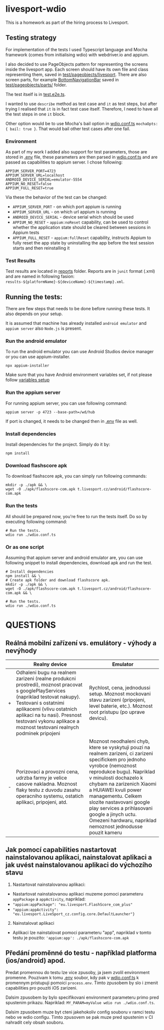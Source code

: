 # livesport-wdio

This is a homework as part of the hiring process to Livesport.

## Testing strategy

For implementation of the tests I used Typescript language and Mocha framework (comes from initialising wdio) with
webdriver.io and appium.

I also decided to use PageObjects pattern for representing the screens inside the livesport app.
Each screen should have its own file and class representing them, saved
in [test/pageobjects/livesport](test/pageobjects/livesport).
There are also screen parts, for example [BottomNavigationBar](test/pageobjects/livesport/parts/) saved
in [test/pageobjects/parts/](test/pageobjects/livesport/parts) folder.

The test itself is in [test.e2e.ts](test/specs/test.e2e.ts).

I wanted to use `describe` method as test case and `it` as test steps, but after trying I realised that `it` is in fact
test case itself.
Therefore, I need to have all the test steps in one `it` block.

Other option would be to use Mocha's bail option in [wdio.conf.ts](wdio.conf.ts) `mochaOpts: { bail: true }`. That would
bail other test cases after one fail.

### Environment

As part of my work I added also support for test parameters, those are stored in [.env](.env) file, these parameters are
then parsed in [wdio.conf.ts](wdio.conf.ts) and are passed as capabilities to appium server. I chose following:

```
APPIUM_SERVER_PORT=4723
APPIUM_SERVER_URL=localhost
ANDROID_DEVICE_SERIAL=emulator-5554
APPIUM_NO_RESET=false
APPIUM_FULL_RESET=true
```

Via these the behavior of the test can be changed:

- `APPIUM_SERVER_PORT` - on which port appium is running
- `APPIUM_SERVER_URL` - on which url appium is running
- `ANDROID_DEVICE_SERIAL` - device serial which should be used
- `APPIUM_NO_RESET` - `appium:noReset` capability, can be used to control whether the application state should be
  cleared between sessions in Appium tests
- `APPIUM_FULL_RESET` - `appium:fullReset` capability, instructs Appium to fully reset the app state by uninstalling the
  app before the test session starts and then reinstalling it

### Test Results

Test results are located in [reports](reports) folder. Reports are in `junit` format (.xml) and are named in
following fasion: `results-${platformName}-${deviceName}-${timestamp}.xml`.

## Running the tests:

There are few steps that needs to be done before running these tests. It also depends on your setup.

It is assumed that machine has already installed `android emulator` and `appium server` also `Node.js` is present.

### Run the android emulator

To run the android emulator you can use Android Studios device manager or you can use appium-installer.

```shell
npx appium-installer
```

Make sure that you have Android environment variables set, if not please
follow [variables setup](https://developer.android.com/tools/variables)

### Run the appium server

For running appium server, you can use following command:

```shell
appium server -p 4723 --base-path=/wd/hub
```

If port is changed, it needs to be changed then in [.env](.env) file as well.

### Install dependencies

Install dependencies for the project. Simply do it by:

```shell
npm install
```

### Download flashscore apk

To download flashscore apk, you can simply run following commands:

```shell
mkdir -p ./apk && \
wget -O ./apk/flashscore-com.apk t.livesport.cz/android/flashscore-com.apk
```

### Run the tests

All should be prepared now, you're free to run the tests itself.
Do so by executing following command:

```shell
# Run the tests.
wdio run ./wdio.conf.ts
```

### Or as one script

Assuming that appium server and android emulator are, you can use following snippet to install dependencies, download
apk and run the test.

```shell
# Install dependencies
npm install && \
# Create apk folder and download flashscore apk.
mkdir -p ./apk && \
wget -O ./apk/flashscore-com.apk t.livesport.cz/android/flashscore-com.apk && \

# Run the tests.
wdio run ./wdio.conf.ts
```

# QUESTIONS

## Reálná mobilní zařízení vs. emulátory - výhody a nevýhody

|   | Realny device                                                                                                                                                                                                                                                                                 | Emulator                                                                                                                                                                                                                                                                                                                                                                                             |
|---|-----------------------------------------------------------------------------------------------------------------------------------------------------------------------------------------------------------------------------------------------------------------------------------------------|------------------------------------------------------------------------------------------------------------------------------------------------------------------------------------------------------------------------------------------------------------------------------------------------------------------------------------------------------------------------------------------------------|
| + | Odhaleni bugu na realnem zarizeni (realne produkcni prostredi), moznost pracovat s googlePlayServices (napriklad testovat nakupy). Testovani s ostatnimi aplikacemi (vlivu ostatnich aplikaci na tu nasi). Presnost testovani vykonu aplikace a moznost testovani realnych podminek pripojeni | Rychlost, cena, jednodussi setup. Moznost mockovani stavu zarizeni (pripojeni, level baterie, etc.). Moznost root pristupu (po uprave devicu).                                                                                                                                                                                                                                                       |
| - | Porizovaci a provozni cena, udrzba farmy je velice casove nakladna. Moznost flaky testu z duvodu zasahu operacniho systemu, ostatich aplikaci, pripojeni, atd.                                                                                                                                | Moznost neodhaleni chyb, ktere se vyskytuji pouzi na realnem zarizeni, ci zarizeni specifickem pro jednoho vyrobce (nemoznost reprodukce bugu). Napriklad v minulosti dochazelo k chybam na zarizenich Xiaomi a HUIAWEI kvuli power managementu. Celkem slozite nastavovani google play services a prihlasovani google a jinych uctu. Omezeni hardwaru, napriklad nemoznost jednodusse pouzit kameru |

## Jak pomocí capabilities nastartovat nainstalovanou aplikaci, nainstalovat aplikaci a jak uvést nainstalovanou aplikaci do výchozího stavu

1. Nastartovat nainstalovanou aplikaci:

- Nastartovat nainstalovanou aplikaci muzeme pomoci parameteru `appPackage` a `appActivity`, napriklad:
- `"appium:appPackage": "eu.livesport.FlashScore_com_plus"`
- `"appium:appActivity": "eu.livesport.LiveSport_cz.config.core.DefaultLauncher"}`

2. Nainstalovat aplikaci

- Aplikaci lze nainstalovat pomoci parameteru "app", napriklad v tomto testu je pouzito:
  ```'appium:app': ./apk/flashscore-com.apk```

## Předání proměnné do testu - například platforma (ios/android) apod.

Predat promennou do testu lze vice zpusoby, ja jsem zvolil environment promenne. Pouzivam k tomu [.env](.env)
soubor, kdy pak v [wdio.conf.ts](wdio.conf.ts) k promennym pristupuji pomoici `process.env`.
Timto zpusobem by slo i zmenit capabilities pro pouziti iOS zarizeni.

Dalsim zpusobem by bylo specifikovani environment parameteru primo pred spustenim prikazu.
Napriklad: `MY_PARAM=myValue wdio run ./wdio.conf.ts`.

Dalsim zpusobem muze byt cteni jakehokoliv config souboru v ramci testu nebo ve wdio configu. Timto zpusovem se pak muze
pred spustenim v CI nahradit cely obsah souboru.
